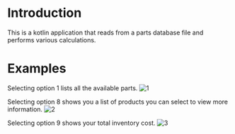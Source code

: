 # Introduction

This is a kotlin application that reads from a parts database file and performs various calculations.

# Examples

Selecting option 1 lists all the available parts.
![1](https://github.com/dkarpp/PartStoreInventory/assets/145815567/880d2a3f-8385-47a7-9170-85c16ccb6903)

Selecting option 8 shows you a list of products you can select to view more information. 
![2](https://github.com/dkarpp/PartStoreInventory/assets/145815567/a2a2479d-b5b0-42c6-8efa-c14aef3b1bf8)

Selecting option 9 shows your total inventory cost. 
![3](https://github.com/dkarpp/PartStoreInventory/assets/145815567/c80f4ca9-7a4e-42a1-9649-ac2a83e0fb84)
